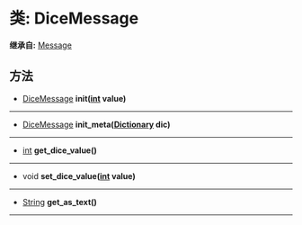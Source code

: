 # 类: DiceMessage  
  
**继承自:** [Message](Message.md)  
  
## 方法 
  
- [DiceMessage](DiceMessage.md) **init([int](https://docs.godotengine.org/en/latest/classes/class_int.html) value)**  
  
---  
  
- [DiceMessage](DiceMessage.md) **init_meta([Dictionary](https://docs.godotengine.org/en/latest/classes/class_dictionary.html) dic)**  
  
---  
  
- [int](https://docs.godotengine.org/en/latest/classes/class_int.html) **get_dice_value()**  
  
---  
  
- void **set_dice_value([int](https://docs.godotengine.org/en/latest/classes/class_int.html) value)**  
  
---  
  
- [String](https://docs.godotengine.org/en/latest/classes/class_string.html) **get_as_text()**  
  
---  
  

